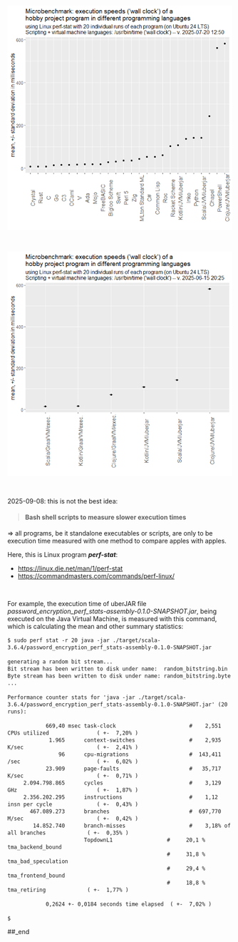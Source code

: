 ![plot](./mean_stddev_err_whiskers%20--%20no%20GraalVM.png)

<br/>

![plot](./mean_stddev_err_whiskers%20--%20only%20GraalVM.png)

<br/>

2025-09-08: this is not the best idea:

> #### Bash shell scripts to measure slower execution times

=> all programs, be it standalone executables or scripts, are only to be execution time measured with one method to compare apples with apples.

Here, this is Linux program _**perf-stat**_:

- https://linux.die.net/man/1/perf-stat
- https://commandmasters.com/commands/perf-linux/

<br/>

For example, the execution time of uberJAR file _password_encryption_perf_stats-assembly-0.1.0-SNAPSHOT.jar_, being executed on the Java Virtual Machine, is measured with this command, which is calculating the mean and other summary statistics: 

```
$ sudo perf stat -r 20 java -jar ./target/scala-3.6.4/password_encryption_perf_stats-assembly-0.1.0-SNAPSHOT.jar

generating a random bit stream...
Bit stream has been written to disk under name:  random_bitstring.bin
Byte stream has been written to disk under name: random_bitstring.byte
...

Performance counter stats for 'java -jar ./target/scala-3.6.4/password_encryption_perf_stats-assembly-0.1.0-SNAPSHOT.jar' (20 runs):

            669,40 msec task-clock                       #    2,551 CPUs utilized               ( +-  7,20% )
             1.965      context-switches                 #    2,935 K/sec                       ( +-  2,41% )
                96      cpu-migrations                   #  143,411 /sec                        ( +-  6,02% )
            23.909      page-faults                      #   35,717 K/sec                       ( +-  0,71% )
     2.094.798.865      cycles                           #    3,129 GHz                         ( +-  1,87% )
     2.356.202.295      instructions                     #    1,12  insn per cycle              ( +-  0,43% )
       467.089.273      branches                         #  697,770 M/sec                       ( +-  0,42% )
        14.852.740      branch-misses                    #    3,18% of all branches             ( +-  0,35% )
                        TopdownL1                 #     20,1 %  tma_backend_bound      
                                                  #     31,8 %  tma_bad_speculation    
                                                  #     29,4 %  tma_frontend_bound     
                                                  #     18,8 %  tma_retiring             ( +-  1,77% )

            0,2624 +- 0,0184 seconds time elapsed  ( +-  7,02% )

$
```

##_end
